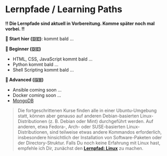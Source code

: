 # Lernpfade / Learning Paths

**!! Die Lernpfade sind aktuell in Vorbereitung. Komme später noch mal vorbei. !!** <br>

**🛫 Start hier (🇩🇪)**: kommt bald ...

**🐥 Beginner (🇩🇪)**
- HTML, CSS, JavaScript kommt bald ...
- Python kommt bald ...
- Shell Scripting kommt bald ...

**🦅 Advanced (🇬🇧)**
- Ansible coming soon ...
- Docker coming soon ...
- [MongoDB](https://github.com/tims-computer-academy/mongodb)

> Die fortgeschrittenen Kurse finden alle in einer Ubuntu-Umgebung statt, können aber genauso auf anderen Debian-basierten Linux-Distributionen (z. B. Debian oder Mint) durchgeführt werden. Auf anderen, etwa Fedora-, Arch- oder SUSE-basierten Linux-Distributionen, sind teilweise etwas andere Kommandos erforderlich, insbesondere hinsichtlich der Installation von Software-Paketen oder der Directory-Struktur. Falls Du noch keine Erfahrung mit Linux hast, empfehle ich Dir, zunächst den [**Lernpfad: Linux**](https://github.com/tims-computer-academy/linux) zu machen.<br>
